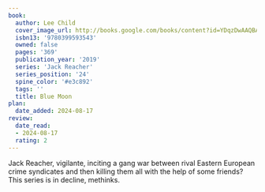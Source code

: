 ```yaml
---
book:
  author: Lee Child
  cover_image_url: http://books.google.com/books/content?id=YDqzDwAAQBAJ&printsec=frontcover&img=1&zoom=1&edge=curl&source=gbs_api
  isbn13: '9780399593543'
  owned: false
  pages: '369'
  publication_year: '2019'
  series: 'Jack Reacher'
  series_position: '24'
  spine_color: '#e3c892'
  tags: ''
  title: Blue Moon
plan:
  date_added: 2024-08-17
review:
  date_read:
  - 2024-08-17
  rating: 2
---
```

Jack Reacher, vigilante, inciting a gang war between rival Eastern European crime syndicates and then killing them all with the help of some friends? This series is in decline, methinks.
